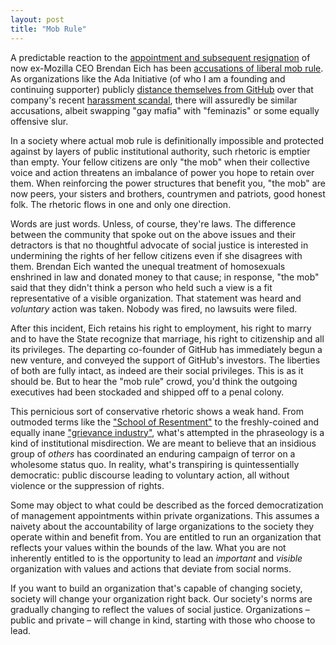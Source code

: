 ```yaml
---
layout: post
title: "Mob Rule"
---
```




A predictable reaction to the [appointment and subsequent resignation](http://en.wikipedia.org/wiki/Brendan_Eich#CEO_appointment_and_resignation) of now ex-Mozilla CEO Brendan Eich has been [accusations of liberal mob rule](https://www.google.com/search?q=brendan+eich+%22mob+rule%22&tbm=nws). As organizations like the Ada Initiative (of who I am a founding and continuing supporter) publicly [distance themselves from GitHub](http://adainitiative.org/2014/04/ada-initiative-no-longer-partnering-with-github/) over that company's recent [harassment scandal](http://bits.blogs.nytimes.com/2014/04/21/github-founder-resigns-after-investigation/), there will assuredly be similar accusations, albeit swapping "gay mafia" with "feminazis" or some equally offensive slur.

In a society where actual mob rule is definitionally impossible and protected against by layers of public institutional authority, such rhetoric is emptier than empty. Your fellow citizens are only "the mob" when their collective voice and action threatens an imbalance of power you hope to retain over them. When reinforcing the power structures that benefit you, "the mob" are now peers, your sisters and brothers, countrymen and patriots, good honest folk. The rhetoric flows in one and only one direction.

Words are just words. Unless, of course, they're laws. The difference between the community that spoke out on the above issues and their detractors is that no thoughtful advocate of social justice is interested in undermining the rights of her fellow citizens even if she disagrees with them. Brendan Eich wanted the unequal treatment of homosexuals enshrined in law and donated money to that cause; in response, "the mob" said that they didn't think a person who held such a view is a fit representative of a visible organization. That statement was heard and _voluntary_ action was taken. Nobody was fired, no lawsuits were filed.

After this incident, Eich retains his right to employment, his right to marry and to have the State recognize that marriage, his right to citizenship and all its privileges. The departing co-founder of GitHub has immediately begun a new venture, and conveyed the support of GitHub's investors. The liberties of both are fully intact, as indeed are their social privileges. This is as it should be. But to hear the "mob rule" crowd, you'd think the outgoing executives had been stockaded and shipped off to a penal colony.

This pernicious sort of conservative rhetoric shows a weak hand. From outmoded terms like the ["School of Resentment"](http://en.wikipedia.org/wiki/School_of_Resentment) to the freshly-coined and equally inane ["grievance industry"](http://www.mediaite.com/tv/oreilly-blasts-grievance-industry-race-hustlers-make-rich-white-men-the-bad-guys/), what's attempted in the phraseology is a kind of institutional misdirection. We are meant to believe that an insidious group of _others_ has coordinated an enduring campaign of terror on a wholesome status quo. In reality, what's transpiring is quintessentially democratic: public discourse leading to voluntary action, all without violence or the suppression of rights.

Some may object to what could be described as the forced democratization of management appointments within private organizations. This assumes a naivety about the accountability of large organizations to the society they operate within and benefit from. You are entitled to run an organization that reflects your values within the bounds of the law. What you are not inherently entitled to is the opportunity to lead an _important_ and _visible_ organization with values and actions that deviate from social norms.

If you want to build an organization that's capable of changing society, society will change your organization right back. Our society's norms are gradually changing to reflect the values of social justice. Organizations – public and private – will change in kind, starting with those who choose to lead.
